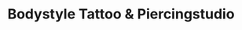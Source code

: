---
title: "Bodystyle Tattoo & Piercingstudio"
url: /euskirchen/bodystyle-tattoo-und-piercingstudio/
shop: Tattoo
---